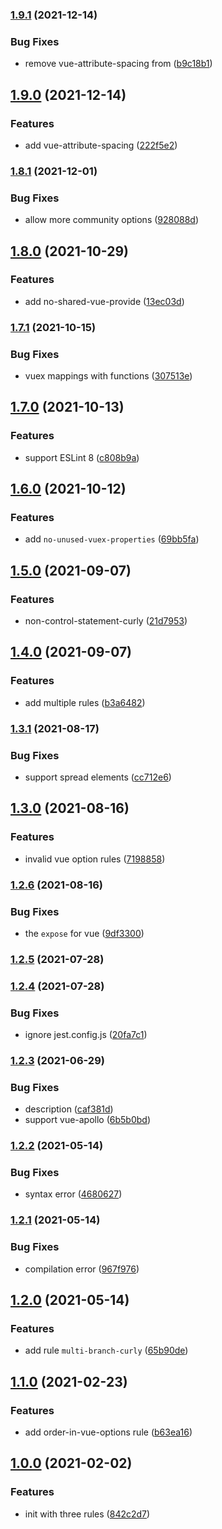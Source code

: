 ### [1.9.1](https://github.com/CyanSalt/eslint-plugin-galaxy/compare/v1.9.0...v1.9.1) (2021-12-14)


### Bug Fixes

* remove vue-attribute-spacing from ([b9c18b1](https://github.com/CyanSalt/eslint-plugin-galaxy/commit/b9c18b199b57d7a5e54516bdcf089606d2833211))

## [1.9.0](https://github.com/CyanSalt/eslint-plugin-galaxy/compare/v1.8.1...v1.9.0) (2021-12-14)


### Features

* add vue-attribute-spacing ([222f5e2](https://github.com/CyanSalt/eslint-plugin-galaxy/commit/222f5e28dcad12fedc091052a3884dc56177bf1a))

### [1.8.1](https://github.com/CyanSalt/eslint-plugin-galaxy/compare/v1.8.0...v1.8.1) (2021-12-01)


### Bug Fixes

* allow more community options ([928088d](https://github.com/CyanSalt/eslint-plugin-galaxy/commit/928088dfc5fc78e0f0e515a45d3ac81eef6ef3f3))

## [1.8.0](https://github.com/CyanSalt/eslint-plugin-galaxy/compare/v1.7.1...v1.8.0) (2021-10-29)


### Features

* add no-shared-vue-provide ([13ec03d](https://github.com/CyanSalt/eslint-plugin-galaxy/commit/13ec03d9e0e76789f56a5ce38a7379e8d23e0f21))

### [1.7.1](https://github.com/CyanSalt/eslint-plugin-galaxy/compare/v1.7.0...v1.7.1) (2021-10-15)


### Bug Fixes

* vuex mappings with functions ([307513e](https://github.com/CyanSalt/eslint-plugin-galaxy/commit/307513ef6b282b01dfdbd8375a5a95c16eb43ca3))

## [1.7.0](https://github.com/CyanSalt/eslint-plugin-galaxy/compare/v1.6.0...v1.7.0) (2021-10-13)


### Features

* support ESLint 8 ([c808b9a](https://github.com/CyanSalt/eslint-plugin-galaxy/commit/c808b9a54ea0cad2bfea6d6bbe6e42f9eb08ce8a))

## [1.6.0](https://github.com/CyanSalt/eslint-plugin-galaxy/compare/v1.5.0...v1.6.0) (2021-10-12)


### Features

* add `no-unused-vuex-properties` ([69bb5fa](https://github.com/CyanSalt/eslint-plugin-galaxy/commit/69bb5fae9e9ce79c63868b859d6d4991d24dbcaa))

## [1.5.0](https://github.com/CyanSalt/eslint-plugin-galaxy/compare/v1.5.0...v1.6.0) (2021-09-07)


### Features

* non-control-statement-curly ([21d7953](https://github.com/CyanSalt/eslint-plugin-galaxy/commit/21d79531bbe7413fc5c99c81bcf753f4a21ec8f6))

## [1.4.0](https://github.com/CyanSalt/eslint-plugin-galaxy/compare/v1.5.0...v1.6.0) (2021-09-07)


### Features

* add multiple rules ([b3a6482](https://github.com/CyanSalt/eslint-plugin-galaxy/commit/b3a64827016ae071b19e23d95ab1d0829de1cee8))

### [1.3.1](https://github.com/CyanSalt/eslint-plugin-galaxy/compare/v1.5.0...v1.6.0) (2021-08-17)


### Bug Fixes

* support spread elements ([cc712e6](https://github.com/CyanSalt/eslint-plugin-galaxy/commit/cc712e6f3ff8db20b41774d804106d8f30b53fe7))

## [1.3.0](https://github.com/CyanSalt/eslint-plugin-galaxy/compare/v1.5.0...v1.6.0) (2021-08-16)


### Features

* invalid vue option rules ([7198858](https://github.com/CyanSalt/eslint-plugin-galaxy/commit/71988584bbd71e98bd1358ccd854cfe9cb3842f2))

### [1.2.6](https://github.com/CyanSalt/eslint-plugin-galaxy/compare/v1.5.0...v1.6.0) (2021-08-16)


### Bug Fixes

* the `expose` for vue ([9df3300](https://github.com/CyanSalt/eslint-plugin-galaxy/commit/9df330010be5f44f11b9757f240707b8e4026db8))

### [1.2.5](https://github.com/CyanSalt/eslint-plugin-galaxy/compare/v1.5.0...v1.6.0) (2021-07-28)

### [1.2.4](https://github.com/CyanSalt/eslint-plugin-galaxy/compare/v1.5.0...v1.6.0) (2021-07-28)


### Bug Fixes

* ignore jest.config.js ([20fa7c1](https://github.com/CyanSalt/eslint-plugin-galaxy/commit/20fa7c1701084a8355a27cfd9501395323673864))

### [1.2.3](https://github.com/CyanSalt/eslint-plugin-galaxy/compare/v1.5.0...v1.6.0) (2021-06-29)


### Bug Fixes

* description ([caf381d](https://github.com/CyanSalt/eslint-plugin-galaxy/commit/caf381d099ade18a6f44057282801f337e1a2791))
* support vue-apollo ([6b5b0bd](https://github.com/CyanSalt/eslint-plugin-galaxy/commit/6b5b0bd9b19f4f65cdf5a70c542815dd2fa84e30))

### [1.2.2](https://github.com/CyanSalt/eslint-plugin-galaxy/compare/v1.5.0...v1.6.0) (2021-05-14)


### Bug Fixes

* syntax error ([4680627](https://github.com/CyanSalt/eslint-plugin-galaxy/commit/46806274c8fc42208cc97854152e12a963dd4657))

### [1.2.1](https://github.com/CyanSalt/eslint-plugin-galaxy/compare/v1.5.0...v1.6.0) (2021-05-14)


### Bug Fixes

* compilation error ([967f976](https://github.com/CyanSalt/eslint-plugin-galaxy/commit/967f97611fc965c9e690fc7e741f43dbb913d96f))

## [1.2.0](https://github.com/CyanSalt/eslint-plugin-galaxy/compare/v1.5.0...v1.6.0) (2021-05-14)


### Features

* add rule `multi-branch-curly` ([65b90de](https://github.com/CyanSalt/eslint-plugin-galaxy/commit/65b90de00f67e2de35713cc4e8ac2b06e8f5585d))

## [1.1.0](https://github.com/CyanSalt/eslint-plugin-galaxy/compare/v1.5.0...v1.6.0) (2021-02-23)


### Features

* add order-in-vue-options rule ([b63ea16](https://github.com/CyanSalt/eslint-plugin-galaxy/commit/b63ea16d59fe0ae46fce0b3a760e02a40b49225f))

## [1.0.0](https://github.com/CyanSalt/eslint-plugin-galaxy/compare/v1.5.0...v1.6.0) (2021-02-02)


### Features

* init with three rules ([842c2d7](https://github.com/CyanSalt/eslint-plugin-galaxy/commit/842c2d79684d323530e9391a5199c351171bb1f5))

